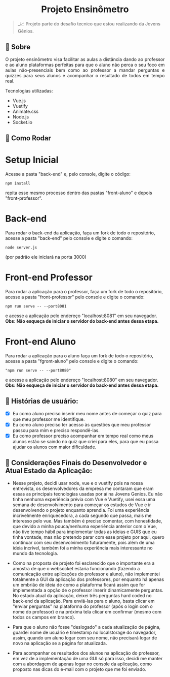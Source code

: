 # <h1 align="center"> Projeto Ensinômetro </h1>

> _📈 Projeto parte do desafio tecnico que estou realizando da Jovens Gênios.

## :pushpin: Sobre

<p align="justify">
O projeto ensinômetro visa facilitar as aulas a distância dando ao professor e ao aluno plataformas perfeitas para que o aluno não perca o seu foco em aulas não-presenciais bem como ao professor a mandar perguntas e quizzes para seus alunos e acompanhar o resultado de todos em tempo real.
</p>

<p align="justify">
Tecnologias utilizadas:
<ul>
    <li>Vue.js</li>
    <li>Vuetify</li>
    <li>Animate.css</li>
    <li>Node.js</li>
    <li>Socket.io</li>
</ul>

## :pushpin: Como Rodar

<h1> Setup Inicial </h1>
    
   Acesse a pasta "back-end" e, pelo console, digite o código:
    
    
 
    npm install
    
    
    
   repita esse mesmo processo dentro das pastas "front-aluno" e depois "front-professor".
    


<h1> Back-end </h1>
Para rodar o back-end da aplicação, faça um fork de todo o repositório, acesse a pasta "back-end" pelo console e digite o comando:

    node server.js
    
(por padrão ele iniciará na porta 3000)


<h1> Front-end Professor </h1>

Para rodar a aplicação para o professor, faça um fork de todo o repositório, acesse a pasta "front-professor" pelo console e digite o comando:

    npm run serve -- --port8081
    
e acesse a aplicação pelo endereço "localhost:8081" em seu navegador.
<strong>Obs: Não esqueça de iniciar o servidor do back-end antes dessa etapa.</strong>


<h1> Front-end Aluno </h1>
Para rodar a aplicação para o aluno faça um fork de todo o repositório, acesse a pasta "fgront-aluno" pelo console e digite o comando: 

    "npm run serve -- --port8080" 
    
e acesse a aplicação pelo endereço "localhost:8080" em seu navegador. <br>
<strong>Obs: Não esqueça de iniciar o servidor do back-end antes dessa etapa.</strong>

## 📌 Histórias de usuário:

- [x] Eu como aluno preciso inserir meu nome antes de começar o quiz para que meu professor me identifique.
- [x] Eu como aluno preciso ter acesso às questões que meu professor passou para mim e preciso respondê-las.
- [x] Eu como professor preciso acompanhar em tempo real como meus alunos estão se saindo no quiz que criei para eles, para que eu possa ajudar os alunos com maior dificuldade.

## 📌 Considerações Finais do Desenvolvedor e Atual Estado da Aplicação:

- Nesse projeto, decidi usar node, vue e o vuetify pois na nossa entrevista, os desenvolvedores da empresa me contaram que eram essas as principais tecnologias usadas por aí na Jovens Genios. Eu não tinha nenhuma experiência prévia com Vue e Vuetify, usei essa uma semana de desenvolvimento para começar os estudos de Vue e ir desenvolvendo o projeto enquanto aprendia. Foi uma experiência incrivelmente enriquecedora, a cada segundo que passa, mais me interesso pelo vue. Mas também é preciso comentar, com honestidade, que devido a minha pouca/nenhuma experiência anterior com o Vue, não tive tempo hábil para implementar todas as ideias e GUIS que eu tinha vontade, mas não pretendo parar com esse projeto por aqui, quero continuar com seu desenvolvimento futuramente, pois além de uma ideia incrível, também foi a minha experiência mais interessante no mundo da tecnologia.

- Como na proposta de projeto foi esclarecido que o importante era a amostra de que o websocket estaria funcionando (fazendo a comunicação entre aplicações do professor e aluno), não implementei totalmente a GUI da aplicação dos professores, por enquanto há apenas um embrião de ideia de como a plataforma ficará assim que for implementada a opção de o professor inserir dinamicamente perguntas. No estado atual da aplicação, deixei três perguntas hard coded no back-end da aplicação. Para enviá-las para o aluno, basta clicar em "enviar perguntas" na plataforma do professor (após o login com o nome do professor) e na próxima tela clicar em confirmar (mesmo com todos os campos em branco).

- Para que o aluno não fosse "deslogado" a cada atualização de página, guardei nome de usuário e timestamp no localstorage do navegador, assim, quando um aluno logar com seu nome, não precisará logar de novo na aplicação se a página for atualizada.

- Para acompanhar os resultados dos alunos na aplicação do professor, em vez de a implementação de uma GUI só para isso, decidi me manter com a abordagem de apenas logar no console da aplicação, como proposto nas dicas do e-mail com o projeto que me foi enviado.

